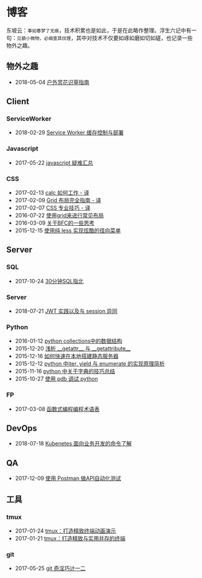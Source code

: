 # 博客

东坡云：`事如春梦了无痕`，技术积累也是如此，于是在此略作整理。浮生六记中有一句：`见藐小微物，必细查其纹理`，其中对技术不仅要如琢如磨如切如磋，也记录一些物外之趣。

## 物外之趣

+ 2018-05-04  [户外赏花识草指南](https://shfshanyue.github.io/plant/#/)

## Client

### ServiceWorker
+ 2018-02-29  [Service Worker 缓存控制与部署](https://github.com/shfshanyue/blog/tree/master/Articles/Cache-for-ServiceWorker)

### Javascript

+ 2017-05-22  [javascript 疑难汇总](https://github.com/shfshanyue/blog/tree/master/Articles/Javascript-Puzzles)

### CSS

+ 2017-02-13  [calc 如何工作 - 译](http://www.jianshu.com/p/c1087b95478d)
+ 2017-02-09  [Grid 布局完全指南 - 译](https://segmentfault.com/a/1190000008299555)
+ 2017-02-07  [CSS 专业技巧 - 译](https://github.com/AllThingsSmitty/css-protips/tree/master/translations/zh-CN)
+ 2016-07-22  [使用grid来进行常见布局](https://github.com/shfshanyue/blog/tree/master/Articles/Grid-Layout-Common-Usage)
+ 2016-03-09  [关于BFC的一些思考](https://segmentfault.com/a/1190000004570347)
+ 2015-12-15  [使用纯 less 实现炫酷的径向菜单](http://shfshanyue.github.io/2015/12/15/less%E5%81%9A%E4%B8%AA%E5%BE%84%E5%90%91%E8%8F%9C%E5%8D%95/)


## Server

### SQL

+ 2017-10-24  [30分钟SQL指北](https://github.com/shfshanyue/blog/tree/master/Articles/SQL-Guideline)

### Server
+ 2018-07-21  [JWT 实践以及与 session 异同](https://github.com/shfshanyue/blog/tree/master/Articles/JWT-Guide)

### Python

+ 2016-01-12  [python collections中的数据结构](http://shfshanyue.github.io/2016/01/12/collections%E4%B8%AD%E5%91%BD%E5%90%8D%E5%85%83%E7%BB%84/)
+ 2015-12-20  [浅析 \_\_getattr\_\_ 与 \_\_getattribute\_\_](http://shfshanyue.github.io/2015/12/20/getattr-%E4%B8%8E-getattribute-%E7%9A%84%E5%8C%BA%E5%88%AB/)
+ 2015-12-16  [如何快速在本地搭建静态服务器](http://www.cnblogs.com/xianwang/p/5052736.html)
+ 2015-12-12  [python 中iter, yield 与 enumerate 的实现原理简析](http://www.cnblogs.com/xianwang/p/4907890.html)
+ 2015-11-16  [python 中关于字典的技巧总结](http://www.cnblogs.com/xianwang/p/4970448.html)
+ 2015-10-27  [使用 pdb 调试 python](http://www.cnblogs.com/xianwang/p/4916045.html)

### FP

+ 2017-03-08  [函数式编程编程术语表](https://github.com/shfshanyue/fp-jargon-zh)

## DevOps

+ 2018-07-18  [Kubenetes 面向业务开发的命令了解](https://github.com/shfshanyue/blog/tree/master/Articles/Kubenetes-Commands)

## QA

+ 2017-12-09  [使用 Postman 做API自动化测试](https://github.com/shfshanyue/blog/tree/master/Articles/Postman-for-API-Automated-Testing)

## 工具

### tmux

+ 2017-01-24  [tmux：打造精致终端动画演示](https://github.com/shfshanyue/tmux-config)
+ 2017-01-21  [tmux：打造精致与实用并存的终端](https://segmentfault.com/a/1190000008188987)

### git
+ 2017-05-25  [git 奇淫巧计一二](https://github.com/shfshanyue/blog/tree/master/Articles/git-tips)

